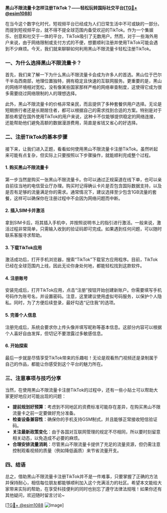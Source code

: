 **黑山不限流量卡怎样注册TikTok？——轻松玩转国际社交平台[[TG💪+ @esim1088](https://t.me/s/esim1088)]**

在当今这个数字化时代，短视频平台已经成为人们日常生活中不可或缺的一部分。而提到短视频平台，就不得不提全球范围内备受欢迎的TikTok。作为一个集娱乐、创意和社交于一体的平台，TikTok吸引了无数用户。然而，对于一些海外用户来说，由于网络限制或支付方式的不便，想要顺利注册并使用TikTok可能会遇到不少麻烦。今天，我们就来聊聊如何利用黑山不限流量卡轻松注册TikTok。

### 一、为什么选择黑山不限流量卡？

首先，我们来了解一下为什么黑山不限流量卡会成为许多人的首选。黑山位于巴尔干半岛西南部，地理位置独特，拥有稳定且快速的互联网服务。更重要的是，黑山的网络环境相对宽松，没有像某些国家那样严格的网络审查制度，这使得它成为很多需要绕过网络限制的人的理想选择。

此外，黑山不限流量卡的价格非常亲民，而且提供了多种套餐供用户选择。无论是短期旅行者还是长期居住者，都可以根据自己的需求找到合适的方案。特别是对于那些希望在国外使用TikTok的用户来说，这种卡不仅能够提供稳定的网络连接，还能帮助他们避免高额的数据漫游费用，简直是省钱又省心的好选择。

### 二、注册TikTok的基本步骤

接下来，让我们进入正题，看看如何使用黑山不限流量卡注册TikTok。虽然听起来可能有点复杂，但实际上只要按照以下步骤操作，就能顺利完成整个过程。

#### 1. 购买黑山不限流量卡

第一步当然是购买一张黑山不限流量卡。你可以通过正规渠道在线下单，也可以亲自前往当地的电信营业厅办理。购买时记得确认卡片是否包含国际数据支持，以及是否有足够的流量满足你的需求。通常情况下，建议选择至少包含1GB流量的套餐，这样可以确保你在注册过程中不会因为网络问题而中断。

#### 2. 插入SIM卡并激活

拿到SIM卡后，将其插入手机中，并按照说明书上的指引进行激活。一般来说，激活过程非常简单，只需输入收到的验证码即可完成。如果遇到任何问题，可以随时联系客服寻求帮助。

#### 3. 下载TikTok应用

激活成功后，打开手机浏览器，搜索“TikTok”下载官方应用程序。目前，TikTok已经在全球范围内上线，因此无论你身处何地，都能轻松找到这款软件。

#### 4. 注册账号

安装完成后，打开TikTok应用，点击“注册”按钮开始创建新账户。你需要填写手机号码作为账号名，并设置密码。注意，这里建议使用虚拟号码服务，以保护个人隐私。同时，为了方便后续登录，最好勾选“记住我”的选项。

#### 5. 完善个人信息

注册完成后，系统会要求你上传头像并填写昵称等基本信息。这部分内容可以根据个人喜好自由发挥，但切记不要泄露过多敏感信息。

#### 6. 开始探索

最后一步就是尽情享受TikTok带来的乐趣啦！无论是观看热门视频还是录制属于自己的作品，都能让你感受到这个平台的魅力所在。

### 三、注意事项与技巧分享

当然，在使用黑山不限流量卡注册TikTok的过程中，还有一些小贴士可以帮助大家更好地应对可能出现的问题：

- **提前规划好预算**：考虑到不同地区的资费标准可能存在差异，在购买黑山不限流量卡之前一定要做好充分准备。
- **检查设备兼容性**：确保你的手机支持GSM制式，并且能够正常接收短信验证码。
- **关注最新政策变化**：由于各国对互联网管理的规定不尽相同，所以要时刻留意相关动态，以免造成不必要的麻烦。
- **合理安排流量消耗**：尽管黑山不限流量卡提供了充足的流量资源，但仍需注意控制观看视频的质量（例如降低画质）来节省流量开支。

### 四、结语

总之，借助黑山不限流量卡注册TikTok并不是一件难事，只要掌握了正确的方法并保持耐心，相信每位朋友都能够顺利加入这个充满活力的社区。希望本文能给大家带来实际的帮助，在享受科技便利的同时也别忘了遵守法律法规哦！如果你还有其他疑问，欢迎随时留言讨论~

[[TG💪+ @esim1088](https://t.me/s/esim1088) ![Image](https://i.postimg.cc/4NQfJmqS/Snipaste-2025-05-13-00-14-12.png)]
